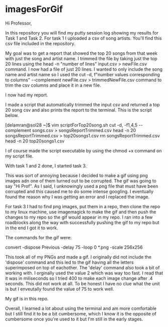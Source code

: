 # imagesForGif


Hi Professor,

In this repository you will find my putty session log showing my results for Task 1 and Task 2. For task 1 I uploaded a csv of song artists. You'll find this csv file 
included in the repository.

My goal was to get a report that showed the top 20 songs from that week with just the song and artist name. I trimmed the file by taking just the top 20 lines using the 
head -n "number of lines" input.csv > newFile.csv command. I now had a file of just 20 lines. I wanted to only include the song name and artist name so I used the 
cut -d, f"number values corresponding to columns" --complement newFile.csv > trimmedNewFile.csv command to trim the csv columns and place it in a new file.  

I now had my report. 

I made a script that automatically trimmed the input csv and returned a top 20 song csv and also prints the report to the terminal. This is the script below.


[delamran@sol28 ~]$ vim scriptForTop20song.sh
cut -d, -f1,4,5 --complement songs.csv > songsReportTrimmed.csv
head -n 20 songsReportTrimmed.csv > top20songs1.csv
rm songsReportTrimmed.csv
head -n 20 top20songs1.csv


I of course made the script executable by using the chmod +x command on my script file.

With task 1 and 2 done, I started task 3. 

This was sort of annoying because I decided to make a gif using png images adn one of them turned out to be corrupted. The gif was going to say "Hi Prof". As I said, I unknowingly used a png file that must have been corrupted and this caused me to do some intense googling. I eventually found the reason why I was getting an error and I replaced the image. 

For task 3 I had to find png images, put them in a repo, then clone the repo to my linux machine, use imagemagick to make the gif and then push the changes to my repo so the
gif would appear in my repo. I ran into a few roadblocks along the way with successfully pushing the gif to my repo but in the end I got it to work. 

The commands for the gif were:

convert -dispose Previous -delay 75 -loop 0 *.png -scale 256x256

This took all of my PNGs and made a gif. I originally did not include the 'dispose' command and this led to the gif having all the letters superimposed on top of eachother.
The 'delay' command also took a bit of working with. I orginally used the value 2 which was way too fast. I read that it was in miliseconds so I tried 400 to make each
image change after .4 seconds. This did not work at all. To be honest I have no clue what the unit is but I enveutally found the value of 75 to work well.

My gif is in this repo.

Overall, I learned a lot about using the terminal and am more comfortable but I still find it to be a bit cumbersome, which I know it is the opposite of cumbersome once
you're used to it but I'm still in the early stages. 


